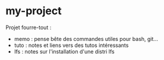 # my-project

Projet fourre-tout :

- memo : pense bête des commandes utiles pour bash, git...
- tuto : notes et liens vers des tutos intéressants
- lfs : notes sur l'installation d'une distri lfs
